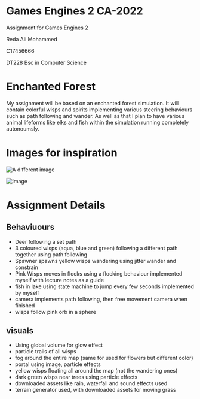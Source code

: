 # Games Engines 2 CA-2022
Assignment for Games Engines 2

Reda Ali Mohammed 

C17456666 

DT228 Bsc in Computer Science 

# Enchanted Forest

My assignment will be based on an enchanted forest simulation. It will contain colorful wisps and spirits implementing various steering behaviours such as path following
and wander. As well as that I plan to have various animal lifeforms like elks and fish within the simulation running completely autonoumsly.

# Images for inspiration

![A different image](https://cdna.artstation.com/p/assets/images/images/028/190/332/large/hass-alam-img-20200626-004519-609.jpg?1593722945)

![Image](https://i.ytimg.com/vi/yUHwj6AAWJE/maxresdefault.jpg)

# Assignment Details

## Behaviuours
- Deer following a set path
- 3 coloured wisps (aqua, blue and green) following a different path together using path following
- Spawner spawns yellow wisps wandering using jitter wander and constrain
- Pink Wisps moves in flocks using a flocking behaviour implemented myself with lecture notes as a guide
- fish in lake using state machine to jump every few seconds implemented by myself
- camera implements path following, then free movement camera when finished
- wisps follow pink orb in a sphere

## visuals
- Using global volume for glow effect
- particle trails of all wisps
- fog around the entire map (same for used for flowers but different color)
- portal using image, particle effects
- yellow wisps floating all around the map (not the wandering ones)
- dark green wisps near trees using particle effects
- downloaded assets like rain, waterfall and sound effects used
- terrain generator used, with downloaded assets for moving grass

